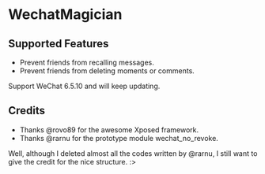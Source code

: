 # WechatMagician

## Supported Features
* Prevent friends from recalling messages.
* Prevent friends from deleting moments or comments.

Support WeChat 6.5.10 and will keep updating.

## Credits
* Thanks @rovo89 for the awesome Xposed framework.
* Thanks @rarnu for the prototype module wechat_no_revoke.

Well, although I deleted almost all the codes written by @rarnu, I still want to give the credit for the nice structure. :>
